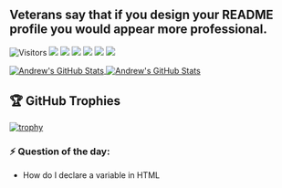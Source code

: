 ## Veterans say that if you design your README profile you would appear more professional.

![Visitors](https://visitor-badge.laobi.icu/badge?page_id=andytubeeed)
![](https://img.shields.io/badge/Can%20I%20code%3F-Maybe-brightgreen)
![](https://img.shields.io/badge/Skill-Software%20Development-yellow)
![](https://img.shields.io/badge/Skill-React-blue)
![](https://img.shields.io/badge/Skill-Python-yellow)
![](https://img.shields.io/badge/Skill-JavaScript-yellow)
![](https://img.shields.io/badge/This-is%20fun-red)

<a href="https://github.com/andytubeee/andytubeee">
  <img align="center" src="https://github-readme-stats.vercel.app/api/top-langs/?username=andytubeee&hide=c%2B%2B,c,matlab,assembly&title_color=6aa6f8&text_color=8a919a&icon_color=6aa6f8&bg_color=22272e" alt="Andrew's GitHub Stats" />
</a>

<a href="https://github.com/andytubeee/andytubeee">
  <img align="center" src="https://github-readme-stats.vercel.app/api?username=andytubeee&show_icons=true&line_height=27&count_private=true&title_color=6aa6f8&text_color=8a919a&icon_color=6aa6f8&bg_color=22272e" alt="Andrew's GitHub Stats" />
</a>


## 🏆 GitHub Trophies

[![trophy](https://github-profile-trophy.vercel.app/?username=andytubeee&theme=nord&column=7)](https://github.com/ryo-ma/github-profile-trophy)

### ⚡ Question of the day: 
- How do I declare a variable in HTML

<!--
**andytubeee/andytubeee** is a ✨ _special_ ✨ repository because its `README.md` (this file) appears on your GitHub profile.

Here are some ideas to get you started:

- 🔭 I’m currently working on ...
- 🌱 I’m currently learning ...
- 👯 I’m looking to collaborate on ...
- 🤔 I’m looking for help with ...
- 💬 Ask me about ...
- 📫 How to reach me: ...
- 😄 Pronouns: ...
- ⚡ Fun fact: ...
-->
